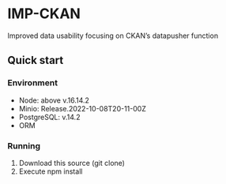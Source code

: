 # IMP-CKAN

Improved data usability focusing on CKAN’s datapusher function

## Quick start

### Environment
 - Node: above v.16.14.2
 - Minio: Release.2022-10-08T20-11-00Z 
 - PostgreSQL: v.14.2
 - ORM


### Running
1. Download this source (git clone)
2. Execute npm install

